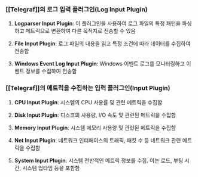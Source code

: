 ### [[Telegraf]]의 로그 입력 플러그인(Log Input Plugin)

1. **Logparser Input Plugin**: 이 플러그인을 사용하여 로그 파일의 특정 패턴을 파싱하고 메트릭으로 변환하여 다른 목적지로 전송할 수 있음
    
2. **File Input Plugin**: 로그 파일의 내용을 읽고 특정 조건에 따라 데이터를 수집하여 전송함
    
3. **Windows Event Log Input Plugin**: Windows 이벤트 로그를 모니터링하고 이벤트 정보를 수집하여 전송함    

### [[Telegraf]]의 메트릭을 수집하는 입력 플러그인(Input Plugin)

1. **CPU Input Plugin**: 시스템의 CPU 사용률 및 관련 메트릭을 수집함
    
2. **Disk Input Plugin**: 디스크의 사용량, I/O 속도 및 관련된 메트릭을 수집함
    
3. **Memory Input Plugin**: 시스템 메모리 사용량 및 관련된 메트릭을 수집함
    
4. **Net Input Plugin**: 네트워크 인터페이스의 트래픽, 패킷 수 등 네트워크 관련 메트릭을 수집함
    
5. **System Input Plugin**: 시스템 전반적인 메트릭 정보를 수집. 이는 로드, 부팅 시간, 시스템 업타임 등을 포함함



